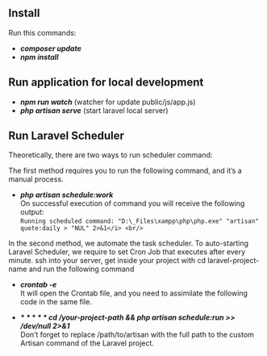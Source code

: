 ## Install

Run this commands:

- <b><i>composer update</i></b>
- <b><i>npm install</i></b>

## Run application for local development

- <b><i>npm run watch</i></b> (watcher for update public/js/app.js)
- <b><i>php artisan serve</i></b>  (start laravel local server)


## Run Laravel Scheduler


Theoretically, there are two ways to run scheduler command:

The first method requires you to run the following command, and it’s a manual process.
- <b><i>php artisan schedule:work</i></b> <br/>
On successful execution of command you will receive the following output: <br/>
  `Running scheduled command: "D:\_Files\xampp\php\php.exe" "artisan" quote:daily > "NUL" 2>&1</i> <br/>`

In the second method, we automate the task scheduler.
To auto-starting Laravel Scheduler, we require to set Cron Job that executes after every minute.
ssh into your server, get inside your project with cd laravel-project-name and run the following command

- <b><i>crontab -e</i></b> <br/>
It will open the Crontab file, and you need to assimilate the following code in the same file.


- <b><i>* * * * * cd /your-project-path && php artisan schedule:run >> /dev/null 2>&1</i></b> <br/>
Don’t forget to replace /path/to/artisan with the full path to the custom Artisan command of the Laravel project. <br/>


